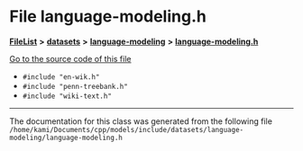 

# File language-modeling.h



[**FileList**](files.md) **>** [**datasets**](dir_29ff4802398ba4a572b958e731c7adb4.md) **>** [**language-modeling**](dir_2ee0048eab60d09605b89e5e753a33b4.md) **>** [**language-modeling.h**](language-modeling_8h.md)

[Go to the source code of this file](language-modeling_8h_source.md)



* `#include "en-wik.h"`
* `#include "penn-treebank.h"`
* `#include "wiki-text.h"`


































































------------------------------
The documentation for this class was generated from the following file `/home/kami/Documents/cpp/models/include/datasets/language-modeling/language-modeling.h`

